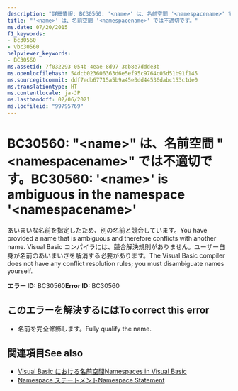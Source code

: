```yaml
---
description: "詳細情報: BC30560: '<name>' は、名前空間 '<namespacename>' では不適切です"
title: "'<name>' は、名前空間 '<namespacename>' では不適切です。"
ms.date: 07/20/2015
f1_keywords:
- bc30560
- vbc30560
helpviewer_keywords:
- BC30560
ms.assetid: 7f032293-054b-4eae-8d97-3db8e7ddde3b
ms.openlocfilehash: 54dcb023606363d6e5ef95c9764c05d51b91f145
ms.sourcegitcommit: ddf7edb67715a5b9a45e3dd44536dabc153c1de0
ms.translationtype: HT
ms.contentlocale: ja-JP
ms.lasthandoff: 02/06/2021
ms.locfileid: "99795769"
---
```

# <a name="bc30560-name-is-ambiguous-in-the-namespace-namespacename"></a><span data-ttu-id="19f08-103">BC30560: "\<name>" は、名前空間 "\<namespacename>" では不適切です。</span><span class="sxs-lookup"><span data-stu-id="19f08-103">BC30560: '\<name>' is ambiguous in the namespace '\<namespacename>'</span></span>

<span data-ttu-id="19f08-104">あいまいな名前を指定したため、別の名前と競合しています。</span><span class="sxs-lookup"><span data-stu-id="19f08-104">You have provided a name that is ambiguous and therefore conflicts with another name.</span></span> <span data-ttu-id="19f08-105">Visual Basic コンパイラには、競合解決規則がありません。ユーザー自身が名前のあいまいさを解消する必要があります。</span><span class="sxs-lookup"><span data-stu-id="19f08-105">The Visual Basic compiler does not have any conflict resolution rules; you must disambiguate names yourself.</span></span>

 <span data-ttu-id="19f08-106">**エラー ID:** BC30560</span><span class="sxs-lookup"><span data-stu-id="19f08-106">**Error ID:** BC30560</span></span>

## <a name="to-correct-this-error"></a><span data-ttu-id="19f08-107">このエラーを解決するには</span><span class="sxs-lookup"><span data-stu-id="19f08-107">To correct this error</span></span>

- <span data-ttu-id="19f08-108">名前を完全修飾します。</span><span class="sxs-lookup"><span data-stu-id="19f08-108">Fully qualify the name.</span></span>

## <a name="see-also"></a><span data-ttu-id="19f08-109">関連項目</span><span class="sxs-lookup"><span data-stu-id="19f08-109">See also</span></span>

- [<span data-ttu-id="19f08-110">Visual Basic における名前空間</span><span class="sxs-lookup"><span data-stu-id="19f08-110">Namespaces in Visual Basic</span></span>](../../programming-guide/program-structure/namespaces.md)
- [<span data-ttu-id="19f08-111">Namespace ステートメント</span><span class="sxs-lookup"><span data-stu-id="19f08-111">Namespace Statement</span></span>](../statements/namespace-statement.md)
